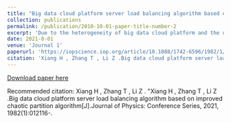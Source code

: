 ```yaml
---
title: "Big data cloud platform server load balancing algorithm based on improved chaotic partition algorithm"
collection: publications
permalink: /publication/2010-10-01-paper-title-number-2
excerpt: 'Due to the heterogeneity of big data cloud platform and the uneven distribution of data between cloud servers, when cloud server cluster processes a large number of tasks, the node load is often uneven. To solve this problem, a load balancing algorithm based on improved chaotic partition algorithm for big data cloud platform server is proposed. According to the statistics of the average resource consumption of various services provided by the cluster, combined with the running time and resource occupation of tasks on the server, the total remaining task load of the server at a certain time point is predicted, so as to obtain the actual task load status of the node, and correct the task load in time. Experiments show that the load balancing algorithm of big data cloud platform server based on improved chaotic partition algorithm can effectively balance the load of multi task heterogeneous cloud servers, and has high feasibility, Then, based on this improved load balancing algorithm, we can also extend it to the application of multi-objective algorithm, such as robot path planning, target allocation scheduling algorithm and so on. There will be similar and reasonable performance compared with the same period last year.'
date: 2021-8-01
venue: 'Journal 1'
paperurl: 'https://iopscience.iop.org/article/10.1088/1742-6596/1982/1/012116/pdf'
citation: 'Xiang H , Zhang T , Li Z .Big data cloud platform server load balancing algorithm based on improved chaotic partition algorithm[J].Journal of Physics: Conference Series, 2021, 1982(1):012116-.DOI:10.1088/1742-6596/1982/1/012116.'
---
```


[Download paper here](https://iopscience.iop.org/article/10.1088/1742-6596/1982/1/012116/pdf)

Recommended citation: Xiang H , Zhang T , Li Z . "Xiang H , Zhang T , Li Z .Big data cloud platform server load balancing algorithm based on improved chaotic partition algorithm[J].Journal of Physics: Conference Series, 2021, 1982(1):012116-.

